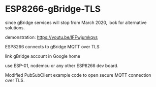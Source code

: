 # ESP8266-gBridge-TLS

since gBridge services will stop from March 2020, look for alternative solutions.

demonstration: https://youtu.be/IFFwjumkqvs

ESP8266 connects to gBridge MQTT over TLS

link gBridge account in Google home

use ESP-01, nodemcu or any other ESP8266 dev board. 

Modified PubSubClient example code to open secure MQTT connection over TLS.
